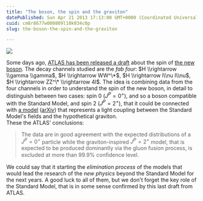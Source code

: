 ```yaml
---
title: "The boson, the spin and the graviton"
datePublished: Sun Apr 21 2013 17:13:00 GMT+0000 (Coordinated Universal Time)
cuid: cm8r8677w000809l10k034c0p
slug: the-boson-the-spin-and-the-graviton

---
```



![](https://cdn.hashnode.com/res/hashnode/image/upload/v1743072180607/225c2826-44dc-4d05-aa38-c8112245b385.jpeg)

Some days ago, [ATLAS has been released a draft](http://cds.cern.ch/record/1542341) about the spin of [the new boson](http://docmadhattan.fieldofscience.com/2012/07/discovering-boson.html). The decay channels studied are the _fab four_: $H \\rightarrow \\gamma \\gamma$, $H \\rightarrow WW^\*$, $H \\rightarrow l\\nu l\\nu$, $H \\rightarrow ZZ^\* \\rightarrow 4l$. The idea is combining data from the four channels in order to understand the spin of the new boson, in detail to distinguish between two cases: spin 0 ($J^P = 0^+$), and so a boson compatible with the Standard Model, and spin 2 ($J^P = 2^+$), that it could be connected with [a model](http://prd.aps.org/abstract/PRD/v81/i7/e075022) ([arXiv](http://arxiv.org/abs/1001.3396)) that represents a light coupling between the Standard Model's fields and the hypothetical graviton.  
These the ATLAS' conclusions:

> The data are in good agreement with the expected distributions of a $J^P=0^+$ particle while the graviton-inspired $J^P=2^+$ model, that is expected to be produced dominantly via the gluon fusion process, is excluded at more than 99.9% conﬁdence level.

We could say that it starting the _elimination process_ of the models that would lead the research of the _new physics_ beyond the Standard Model for the next years. A good luck to all of them, but we don't forget the key role of the Standard Model, that is in some sense confirmed by this last draft from ATLAS.